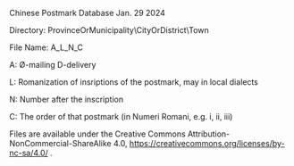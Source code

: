 ﻿Chinese Postmark Database
Jan. 29 2024

Directory:
ProvinceOrMunicipality\CityOrDistrict\Town

File Name:
A_L_N_C

A:
Ø-mailing
D-delivery

L: Romanization of insriptions of the postmark, may in local dialects

N: Number after the inscription

C: The order of that postmark (in Numeri Romani, e.g. i, ii, iii)

Files are available under the Creative Commons Attribution-NonCommercial-ShareAlike 4.0, https://creativecommons.org/licenses/by-nc-sa/4.0/ .